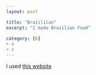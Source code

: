 ```yaml
---
layout: post

title: "Brazililan"
excerpt: "I made Brazilian Food"

category: [B]
- a
- z
---
```


I used [this website](https://www.dadcooksdinner.com/pressure-cooker-feijoada-brazilian-black-bean-and-meat-stew/)

